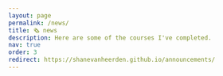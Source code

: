 ```yaml
---
layout: page
permalink: /news/
title: 🗞️ news
description: Here are some of the courses I've completed.
nav: true
order: 3
redirect: https://shanevanheerden.github.io/announcements/
---
```

